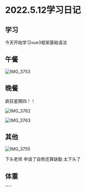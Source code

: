 # 2022.5.12学习日记

## 学习

今天开始学习vue3框架基础语法

## 午餐

![IMG_3753](https://ypyun-cdn.u1n1.com/img/picgo/2022/05/12/20220512180150.JPG)

## 晚餐

疯狂星期四！！

![IMG_3762](https://ypyun-cdn.u1n1.com/img/picgo/2022/05/12/20220512180216.JPG)

![IMG_3763](https://ypyun-cdn.u1n1.com/img/picgo/2022/05/12/20220512180207.JPG)

## 其他

![IMG_3755](https://ypyun-cdn.u1n1.com/img/picgo/2022/05/12/20220512180227.jpg)

下头老师 申请了自修还算缺勤 太下头了

## 体重

<img src="https://ypyun-cdn.u1n1.com/img/picgo/2022/05/12/20220512213419.PNG" alt="IMG_3765" style="zoom:25%;" />